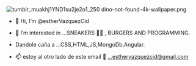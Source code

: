 ![tumblr_muakhj1YND1su2je2o1_250](https://user-images.githubusercontent.com/97129380/168486153-4057fb86-b7a4-4f96-903f-20dec2545ea1.gif)
dino-not-found-4k-wallpaper.png
- 👋 Hi, I’m @estherVazquezCid
- 👀 I’m interested in ...SNEAKERS 👟🖤 , BURGERS AND PROGRAMMING.
- Dandole caña a  ...CSS,HTML,JS,MongoDb,Angular.

- 📫 estoy al otro lado de este email 🤗 ...esthervazquezcid@gmail.com




